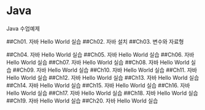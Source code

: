 # Java
Java 수업예제

##Ch01. 자바 Hello World 실습
##Ch02. 자바 설치
##Ch03. 변수와 자료형
>

##Ch04. 자바 Hello World 실습
##Ch05. 자바 Hello World 실습
##Ch06. 자바 Hello World 실습
##Ch07. 자바 Hello World 실습
##Ch08. 자바 Hello World 실습
##Ch09. 자바 Hello World 실습
##Ch10. 자바 Hello World 실습
##Ch11. 자바 Hello World 실습
##Ch12. 자바 Hello World 실습
##Ch13. 자바 Hello World 실습
##Ch14. 자바 Hello World 실습
##Ch15. 자바 Hello World 실습
##Ch16. 자바 Hello World 실습
##Ch17. 자바 Hello World 실습
##Ch18. 자바 Hello World 실습
##Ch19. 자바 Hello World 실습
##Ch20. 자바 Hello World 실습
